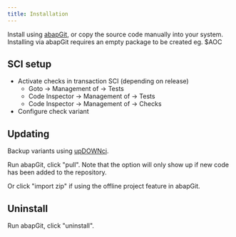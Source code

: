 ```yaml
---
title: Installation
---
```


Install using [abapGit](http://abapgit.org), or copy the source code manually into your system. Installing via abapGit requires an empty package to be created eg. $AOC

## SCI setup
- Activate checks in transaction SCI (depending on release)
  - Goto -> Management of -> Tests
  - Code Inspector -> Management of -> Tests
  - Code Inspector -> Management of -> Checks 
- Configure check variant

## Updating
Backup variants using [upDOWNci](https://github.com/larshp/upDOWNci).

Run abapGit, click "pull". Note that the option will only show up if new code has been added to the repository.

Or click "import zip" if using the offline project feature in abapGit.

## Uninstall
Run abapGit, click "uninstall".
